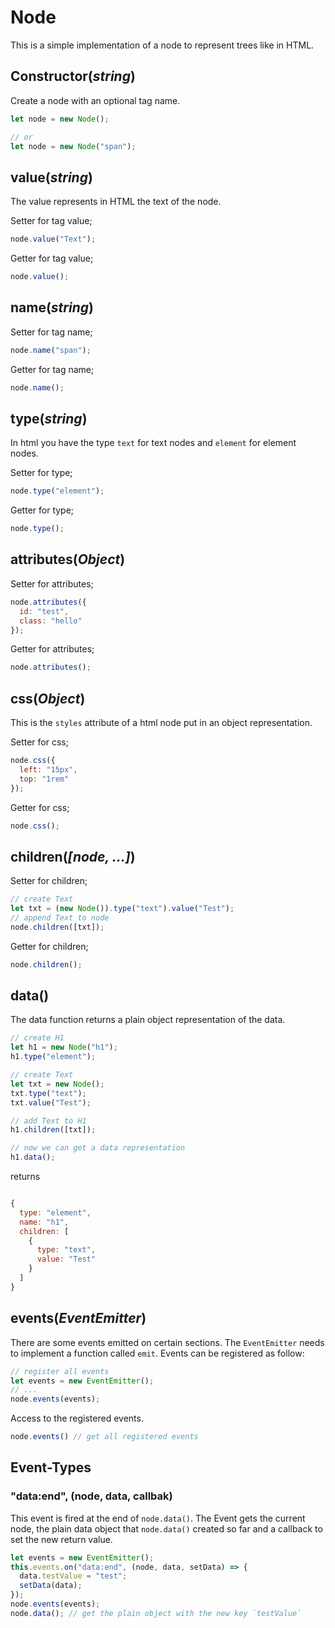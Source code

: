 # Node
This is a simple implementation of a node to represent trees like in HTML.


## Constructor(*string*)
Create a node with an optional tag name.

```js
let node = new Node();

// or
let node = new Node("span");
```

## value(*string*)
The value represents in HTML the text of the node.

Setter for tag value;
```js
node.value("Text");
```

Getter for tag value;
```js
node.value();
```


## name(*string*)
Setter for tag name;
```js
node.name("span");
```

Getter for tag name;
```js
node.name();
```


## type(*string*)
In html you have the type `text` for text nodes and `element` for element nodes.

Setter for type;
```js
node.type("element");
```

Getter for type;
```js
node.type();
```

## attributes(*Object*)
Setter for attributes;
```js
node.attributes({
  id: "test",
  class: "hello"
});
```

Getter for attributes;
```js
node.attributes();
```

## css(*Object*)
This is the `styles` attribute of a html node put in an object representation.

Setter for css;
```js
node.css({
  left: "15px",
  top: "1rem"
});
```

Getter for css;
```js
node.css();
```


## children(*[node, ...]*)

Setter for children;
```js
// create Text
let txt = (new Node()).type("text").value("Test");
// append Text to node
node.children([txt]);
```

Getter for children;
```js
node.children();
```



## data()
The data function returns a plain object representation of the data.

```js
// create H1
let h1 = new Node("h1");
h1.type("element");

// create Text
let txt = new Node();
txt.type("text");
txt.value("Test");

// add Text to H1
h1.children([txt]);

// now we can get a data representation
h1.data();

```


returns

```js

{
  type: "element",
  name: "h1",
  children: [
    {
      type: "text",
      value: "Test"
    }
  ]
}

```


## events(*EventEmitter*)
There are some events emitted on certain sections. The `EventEmitter` needs to implement a function called `emit`. Events can be registered as follow:

```js
// register all events
let events = new EventEmitter();
// ...
node.events(events);
```

Access to the registered events.

```js
node.events() // get all registered events
```

## Event-Types

### "data:end", (node, data, callbak)
This event is fired at the end of `node.data()`. The Event gets the current node, the plain data object that `node.data()` created so far and a callback to set the new return value.

```js
let events = new EventEmitter();
this.events.on("data:end", (node, data, setData) => {
  data.testValue = "test";
  setData(data);
});
node.events(events);
node.data(); // get the plain object with the new key `testValue`
```
